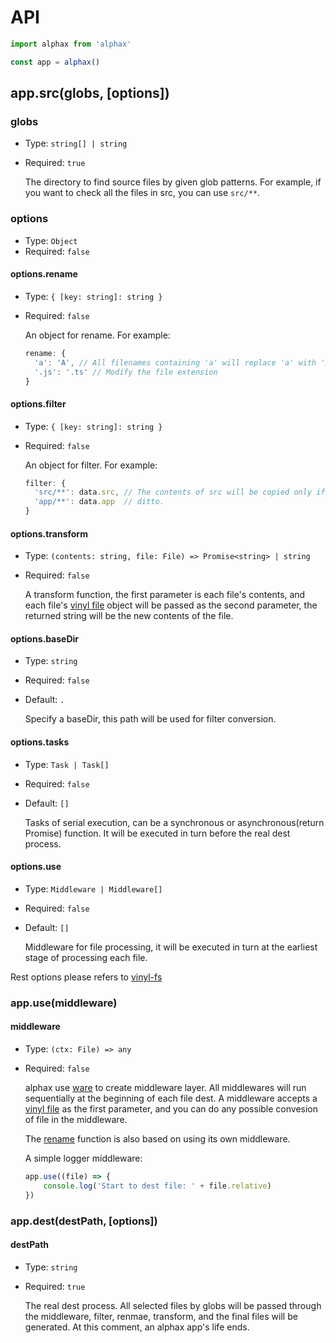 # API

```js
import alphax from 'alphax'

const app = alphax()
```

## app.src(globs, [options])

### globs

- Type: `string[] | string`
- Required: `true`

  The directory to find source files by given glob patterns. For example, if you want to check all the files in src, you can use `src/**`.

### options

- Type: `Object`
- Required: `false`

#### options.rename

- Type: `{ [key: string]: string }`
- Required: `false`

  An object for rename. For example:
  
  ```js
  rename: {
    'a': 'A', // All filenames containing 'a' will replace 'a' with 'A'
    '.js': '.ts' // Modify the file extension
  }
  ```

#### options.filter

- Type: `{ [key: string]: string }`
- Required: `false`

  An object for filter. For example:
  
  ```js
  filter: {
    'src/**': data.src, // The contents of src will be copied only if data.src is true 
    'app/**': data.app  // ditto.
  }
  ```

#### options.transform

- Type: `(contents: string, file: File) => Promise<string> | string`
- Required: `false`

  A transform function, the first parameter is each file's contents, and each file's [vinyl file](https://github.com/gulpjs/vinyl) object will be passed as the second parameter, the returned string will be the new contents of the file.

#### options.baseDir

- Type: `string`
- Required: `false`
- Default: `.`

  Specify a baseDir, this path will be used for filter conversion.


#### options.tasks

- Type: `Task | Task[]`
- Required: `false`
- Default: `[]`

  Tasks of serial execution, can be a synchronous or asynchronous(return Promise) function. It will be executed in turn before the real dest process.


#### options.use

- Type: `Middleware | Middleware[]`
- Required: `false`
- Default: `[]`

  Middleware for file processing, it will be executed in turn at the earliest stage of processing each file.
  

Rest options please refers to [vinyl-fs](https://github.com/gulpjs/vinyl-fs)
  

### app.use(middleware)

#### middleware

- Type: `(ctx: File) => any`
- Required: `false`

  alphax use [ware](https://github.com/segmentio/ware) to create middleware layer. All middlewares will run sequentially at the beginning of each file dest. A middleware accepts a [vinyl file](https://github.com/gulpjs/vinyl) as the first parameter, and you can do any possible convesion of file in the middleware. 
 
  The [rename](#options-rename) function is also based on using its own middleware. 
  
  A simple logger middleware:
  
  ```js
  app.use((file) => {
	  console.log('Start to dest file: ' + file.relative)
  })
  ```
  
  
### app.dest(destPath, [options])

#### destPath

- Type: `string`
- Required: `true`

  The real dest process. All selected files by globs will be passed through the middleware, filter, renmae, transform, and the final files will be generated. At this comment, an alphax app's life ends.
  
